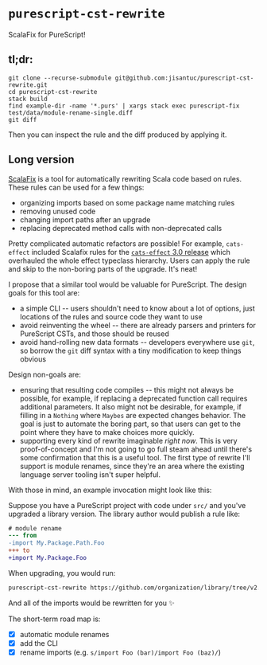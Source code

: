 # `purescript-cst-rewrite`

ScalaFix for PureScript!

## tl;dr:

```
git clone --recurse-submodule git@github.com:jisantuc/purescript-cst-rewrite.git
cd purescript-cst-rewrite
stack build
find example-dir -name '*.purs' | xargs stack exec purescript-fix test/data/module-rename-single.diff
git diff
```

Then you can inspect the rule and the diff produced by applying it.

## Long version

[ScalaFix] is a tool for automatically rewriting Scala code based on
rules. These rules can be used for a few things:

- organizing imports based on some package name matching rules
- removing unused code
- changing import paths after an upgrade
- replacing deprecated method calls with non-deprecated calls

Pretty complicated automatic refactors are possible! For example,
`cats-effect` included Scalafix rules for the [`cats-effect` 3.0 release]
which overhauled the whole effect typeclass hierarchy. Users can apply
the rule and skip to the non-boring parts of the upgrade. It's neat!

I propose that a similar tool would be valuable for PureScript. The design
goals for this tool are:

- a simple CLI -- users shouldn't need to know about a lot of options, just locations
  of the rules and source code they want to use
- avoid reinventing the wheel -- there are already parsers and printers for PureScript
  CSTs, and those should be reused
- avoid hand-rolling new data formats -- developers everywhere use `git`, so borrow the
  `git` diff syntax with a tiny modification to keep things obvious

Design non-goals are:

- ensuring that resulting code compiles -- this might not always be possible, for example,
  if replacing a deprecated function call requires additional parameters. It also might not
  be desirable, for example, if filling in a `Nothing` where `Maybes` are expected changes
  behavior. The goal is just to automate the boring part, so that users can get to the
  point where they have to make choices more quickly.
- supporting every kind of rewrite imaginable _right now_. This is very proof-of-concept and I'm not going to go full steam ahead until there's some confirmation that this is
  a useful tool. The first type of rewrite I'll support is module renames, since they're an
  area where the existing language server tooling isn't super helpful.

With those in mind, an example invocation might look like this:

Suppose you have a PureScript project with code under `src/` and you've upgraded a library
version. The library author would publish a rule like:

```diff
# module rename
--- from
-import My.Package.Path.Foo
+++ to
+import My.Package.Foo
```

When upgrading, you would run:

```bash
purescript-cst-rewrite https://github.com/organization/library/tree/v2.0.0/rules/v2.0.0.diff src/
```

And all of the imports would be rewritten for you ✨

The short-term road map is:

- [x] automatic module renames
- [x] add the CLI
- [x] rename imports (e.g. `s/import Foo (bar)/import Foo (baz)/`)

[ScalaFix]: https://scalacenter.github.io/scalafix/
[`cats-effect` 3.0 release]: https://github.com/typelevel/cats-effect/tree/series/3.x/scalafix/v3_0_0/input/src/main/scala/fix
